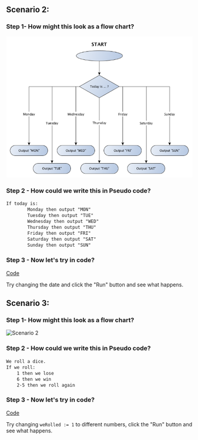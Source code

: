 ## Scenario 2:

### Step 1- How might this look as a flow chart?

![Scenario 2](resources/ep02s02.png)

### Step 2 - How could we write this in Pseudo code?

```
If today is:
		Monday then output "MON"
		Tuesday then output "TUE"
		Wednesday then output "WED"
		Thursday then output "THU"
		Friday then output "FRI"
		Saturday then output "SAT"
		Sunday then output "SUN"
```

### Step 3 - Now let's try in code?

[Code](https://play.golang.org/p/bA8YEl3_-d)

Try changing the date and click the "Run" button and see what happens.

## Scenario 3:

### Step 1- How might this look as a flow chart?

![Scenario 2](resources/ep03s03.png)

### Step 2 - How could we write this in Pseudo code?

```
We roll a dice.
If we roll:
	1 then we lose
	6 then we win
	2-5 then we roll again
```

### Step 3 - Now let's try in code?

[Code](https://play.golang.org/p/v8p8ZnvHUz)

Try changing `weRolled := 1` to different numbers, click the "Run" button and see what happens.
